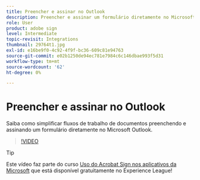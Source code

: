 ```yaml
---
title: Preencher e assinar no Outlook
description: Preencher e assinar um formulário diretamente no Microsoft Outlook
role: User
product: adobe sign
level: Intermediate
topic-revisit: Integrations
thumbnail: 29764t1.jpg
exl-id: e16be9f0-4c92-4f9f-bc36-609c81e94763
source-git-commit: e02b1250de94ec781e7984c6c146dbae993f5d31
workflow-type: tm+mt
source-wordcount: '62'
ht-degree: 0%

---
```


# Preencher e assinar no Outlook

Saiba como simplificar fluxos de trabalho de documentos preenchendo e assinando um formulário diretamente no Microsoft Outlook.

>[!VIDEO](https://video.tv.adobe.com/v/29764t1?hidetitle=true)

>[!TIP]
>
>Este vídeo faz parte do curso [Uso do Acrobat Sign nos aplicativos da Microsoft](https://experienceleague.adobe.com/?recommended=Sign-U-1-2020.2) que está disponível gratuitamente no Experience League!
